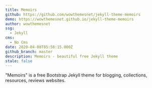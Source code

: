 ```yaml
---
title: Memoirs
github: https://github.com/wowthemesnet/jekyll-theme-memoirs
demo: https://wowthemesnet.github.io/jekyll-theme-memoirs
author: wowthemesnet
ssg:
  - Jekyll
cms:
  - No Cms
date: 2020-04-08T05:58:15.000Z
github_branch: master
description: Memoirs - beautiful free Jekyll theme
stale: false
---
```


"Memoirs" is a free Bootstrap Jekyll theme for blogging, collections, resources, reviews websites.